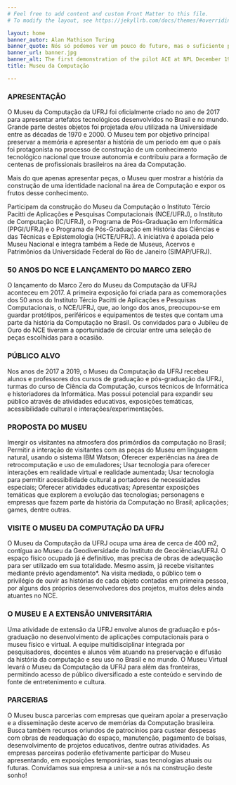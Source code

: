 ```yaml
---
# Feel free to add content and custom Front Matter to this file.
# To modify the layout, see https://jekyllrb.com/docs/themes/#overriding-theme-defaults

layout: home
banner_autor: Alan Mathison Turing
banner_quote: Nós só podemos ver um pouco do futuro, mas o suficiente para perceber que há muito a fazer
banner_url: banner.jpg
banner_alt: The first demonstration of the pilot ACE at NPL December 1950
title: Museu da Computação 

---
```


### APRESENTAÇÃO

O Museu da Computação da UFRJ foi oficialmente criado no ano de 2017 para apresentar artefatos tecnológicos desenvolvidos no Brasil e no mundo. Grande parte destes objetos foi projetada e/ou utilizada na Universidade entre as décadas de 1970 e 2000. O Museu tem por objetivo principal preservar a memória e apresentar a história de um período em que o país foi protagonista no processo de construção de um conhecimento tecnológico nacional que trouxe autonomia e contribuiu para a formação de centenas de profissionais brasileiros na área da Computação.

Mais do que apenas apresentar peças, o Museu quer mostrar a história da construção de uma identidade nacional na área de Computação e expor os frutos desse conhecimento.

Participam da construção do Museu da Computação o Instituto Tércio Pacitti de Aplicações e Pesquisas Computacionais (NCE/UFRJ), o Instituto de Computação (IC/UFRJ), o Programa de Pós-Graduação em Informática (PPGI/UFRJ) e o Programa de Pós-Graduação em História das Ciências e das Técnicas e Epistemologia (HCTE/UFRJ). A iniciativa é apoiada pelo Museu Nacional e integra também a Rede de Museus, Acervos e Patrimônios da Universidade Federal do Rio de Janeiro (SIMAP/UFRJ).

### 50 ANOS DO NCE E LANÇAMENTO DO MARCO ZERO
O lançamento do Marco Zero do Museu da Computação da UFRJ aconteceu em 2017. A primeira exposição foi criada para as comemorações dos 50 anos do Instituto Tércio Pacitti de Aplicações e Pesquisas Computacionais, o NCE/UFRJ, que, ao longo dos anos, preocupou-se em guardar protótipos, periféricos e equipamentos de testes que contam uma parte da história da Computação no Brasil. Os convidados para o Jubileu de Ouro do NCE tiveram a oportunidade de circular entre uma seleção de peças escolhidas para a ocasião. 

### PÚBLICO ALVO
Nos anos de 2017 a 2019, o Museu da Computação da UFRJ recebeu alunos e professores dos cursos de graduação e pós-graduação da UFRJ, turmas do curso de Ciência da Computação, cursos técnicos de Informática e historiadores da Informática. Mas possui potencial para expandir seu público através de atividades educativas, exposições temáticas, acessibilidade cultural e interações/experimentações.  

### PROPOSTA DO MUSEU
Imergir os visitantes na atmosfera dos primórdios da computação no Brasil;
Permitir a interação de visitantes com as peças do Museu em linguagem natural, usando o sistema IBM Watson;
Oferecer experiências na área de retrocomputação e uso de emuladores;
Usar tecnologia para oferecer interações em realidade virtual e realidade aumentada; 
Usar tecnologia para permitir acessibilidade cultural a portadores de necessidades especiais; 
Oferecer atividades educativas;
Apresentar exposições temáticas que explorem a evolução das tecnologias; personagens e empresas que fazem parte da história da Computação no Brasil; aplicações; games, dentre outras. 

### VISITE O MUSEU DA COMPUTAÇÃO DA UFRJ
O Museu da Computação da UFRJ ocupa uma área de cerca de 400 m2, contígua ao Museu da Geodiversidade do Instituto de Geociências/UFRJ.
O espaço físico ocupado já é definitivo, mas precisa de obras de adequação para ser utilizado em sua totalidade. Mesmo assim, já recebe visitantes mediante prévio agendamento*. Na visita mediada, o público tem o privilégio de ouvir as histórias de cada objeto contadas em primeira pessoa, por alguns dos próprios desenvolvedores dos projetos, muitos deles ainda atuantes no NCE. 

### O MUSEU E A EXTENSÃO UNIVERSITÁRIA
Uma atividade de extensão da UFRJ envolve alunos de graduação e pós-graduação no desenvolvimento de aplicações computacionais para o museu físico e virtual. A equipe multidisciplinar integrada por pesquisadores, docentes e alunos vêm atuando na preservação e difusão da história da computação e seu uso no Brasil e no mundo.
O Museu Virtual levará o Museu da Computação da UFRJ para além das fronteiras, permitindo acesso de público diversificado a este conteúdo e servindo de fonte de entretenimento e cultura.

### PARCERIAS
O Museu busca parcerias com empresas que queiram apoiar a preservação e a disseminação deste acervo de memórias da Computação brasileira. Busca também recursos oriundos de patrocínios para custear despesas com obras de readequação do espaço, manutenção, pagamento de bolsas, desenvolvimento de projetos educativos, dentre outras atividades. As empresas parceiras poderão efetivamente participar do Museu apresentando, em exposições temporárias, suas tecnologias atuais ou futuras. Convidamos sua empresa a unir-se a nós na construção deste sonho!

